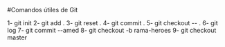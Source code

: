 #Comandos útiles de Git

1- git init
2- git add .
3- git reset .
4- git commit .
5- git checkout -- .
6- git log 
7- git commit --amed
8- git checkout -b rama-heroes
9- git checkout master
